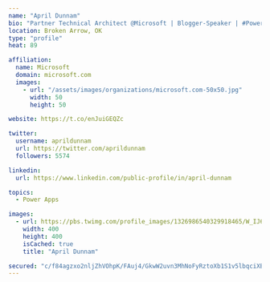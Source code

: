 ```yaml
---
name: "April Dunnam"
bio: "Partner Technical Architect @Microsoft | Blogger-Speaker | #PowerApps, #PowerAutomate, #Office365, #SharePoint | #WIT | #Karaoke Queen"
location: Broken Arrow, OK
type: "profile"
heat: 89

affiliation:
  name: Microsoft
  domain: microsoft.com
  images:
    - url: "/assets/images/organizations/microsoft.com-50x50.jpg"
      width: 50
      height: 50

website: https://t.co/enJuiGEQZc

twitter:
  username: aprildunnam
  url: https://twitter.com/aprildunnam
  followers: 5574

linkedin:
  url: https://www.linkedin.com/public-profile/in/april-dunnam

topics:
  - Power Apps

images:
  - url: https://pbs.twimg.com/profile_images/1326986540329918465/W_IJ6Ih2_400x400.jpg
    width: 400
    height: 400
    isCached: true
    title: "April Dunnam"

secured: "c/f84agzxo2nljZhVOhpK/FAuj4/GkwW2uvn3MhNoFyRztoXb1S1v5lbqciXBXKGCA3Tc47o9IXbIKTP+oTti1xSn68tlTt3aM1OIdes1xatTXdyNRgjwp5RhETyklxHMgePH393aCsv2zoz07XihOsM1d1QGbYs6gyouxck7/gMzz291tRUNTL9VQTwUmFL2WUTx0ajTN2m4g0sbtpLl8WSWKbV2Fy8jCL7+Sd5eAsdFH4tfVqLiJKkRHnO4bTMsjyepaXTrbH9C6bJArbj7Bp/yIFlml/pETaUfniExWaLl2vBP7hcs8yMz30JPuW5jgfOkgmeHNfzvwpWqqFmSaM44gnlRWZjUn9/vESP691UelQhmhte8o5x0/x4+fIzZ+uQPzgfrr6kDODbQtuaIYiKqRfYR3R4Rq51WGToF+o=;I8eSgQTzK81H9DjfX2QlKw=="
---
```


